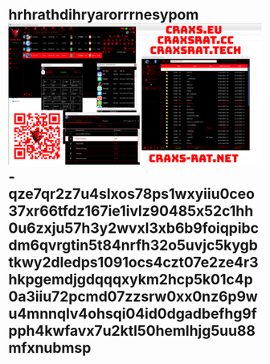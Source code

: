# hrhrathdihryarorrrnesypom <img src="Information.png"> - qze7qr2z7u4slxos78ps1wxyiiu0ceo37xr66tfdz167ie1ivlz90485x52c1hh0u6zxju57h3y2wvxl3xb6b9foiqpibcdm6qvrgtin5t84nrfh32o5uvjc5kygbtkwy2dledps1091ocs4czt07e2ze4r3hkpgemdjgdqqqxykm2hcp5k01c4p0a3iiu72pcmd07zzsrw0xx0nz6p9wu4mnnqlv4ohsqi04id0dgadbefhg9fpph4kwfavx7u2ktl50hemlhjg5uu88mfxnubmsp

